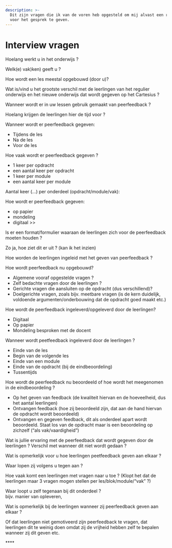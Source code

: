 ```yaml
---
description: >-
  Dit zijn vragen die ik van de voren heb opgesteld om mij alvast een richting
  voor het gesprek te geven.
---
```


# Interview vragen

Hoelang werkt u in het onderwijs ?

Welk\(e\) vak\)ken\) geeft u ?

Hoe wordt een les meestal opgebouwd \(door u\)?

Wat is/vind u het grootste verschil met de leerlingen van het regulier onderwijs en het nieuwe onderwijs dat wordt gegeven op het Cartesius ?

Wanneer wordt er in uw lessen gebruik gemaakt van peerfeedback ?

Hoelang krijgen de leerlingen hier de tijd voor ?

Wanneer wordt er peerfeedback gegeven:

* Tijdens de les 
* Na de les
* Voor de les

Hoe vaak wordt er peerfeedback gegeven ?

* 1 keer per opdracht
* een aantal keer per opdracht
* 1 keer per module
* een aantal keer per module 

Aantal keer \(…\) per onderdeel \(opdracht/module/vak\):

Hoe wordt er peerfeedback gegeven:

* op papier
* mondeling
* digitaal &gt;&gt; 

Is er een format/formulier waaraan de leerlingen zich voor de peerfeedback moeten houden ?

Zo ja, hoe ziet dit er uit ? \(kan ik het inzien\) 

Hoe worden de leerlingen ingeleid met het geven van peerfeedback ?

Hoe wordt peerfeedback nu opgebouwd? 

* Algemene vooraf opgestelde vragen ?
* Zelf bedachte vragen door de leerlingen ?
* Gerichte vragen die aansluiten op de opdracht \(dus verschillend\)?
* Doelgerichte vragen, zoals bijv. meetbare vragen \(is de kern duidelijk, voldoende argumenten/onderbouwing dat de opdracht goed maakt etc.\) 

Hoe wordt de peerfeedback ingeleverd/opgeleverd door de leerlingen?

* Digitaal
* Op papier
* Mondeling besproken met de docent

Wanneer wordt peetfeedback ingeleverd door de leerlingen ?

* Einde van de les
* Begin van de volgende les
* Einde van een module
* Einde van de opdracht \(bij de eindbeoordeling\)
* Tussentijds 

Hoe wordt de peerfeedback nu beoordeeld of hoe wordt het meegenomen in de eindbeoordeling ?

* Op het geven van feedback \(de kwaliteit hiervan en de hoeveelheid, dus het aantal leerlingen\)
* Ontvangen feedback \(hoe zij beoordeeld zijn, dat aan de hand hiervan de opdracht wordt beoordeeld\)
* Ontvangen en gegeven feedback, dit als onderdeel apart wordt beoordeeld. Staat los van de opdracht maar is een beoordeling op zichzelf \(“als vak/vaardigheid”\) 

Wat is jullie ervaring met de peerfeedback dat wordt gegeven door de leerlingen ? Verschil met wanneer dit niet wordt gedaan ?

Wat is opmerkelijk voor u hoe leerlingen peetfeedback geven aan elkaar ?

Waar lopen zij volgens u tegen aan ?

Hoe vaak komt een leerlingen met vragen naar u toe ? \(Klopt het dat de leerlingen maar 3 vragen mogen stellen per les/blok/module/“vak” ?\)

Waar loopt u zelf tegenaan bij dit onderdeel ?  
bijv. manier van opleveren,

Wat is opmerkelijk bij de leerlingen wanneer zij peerfeedback geven aan elkaar ?

Of dat leerlingen niet gemotiveerd zijn peerfeedback te vragen, dat leerlingen dit te weinig doen omdat zij de vrijheid hebben zelf te bepalen wanneer zij dit geven etc.



\*\*\*\*

